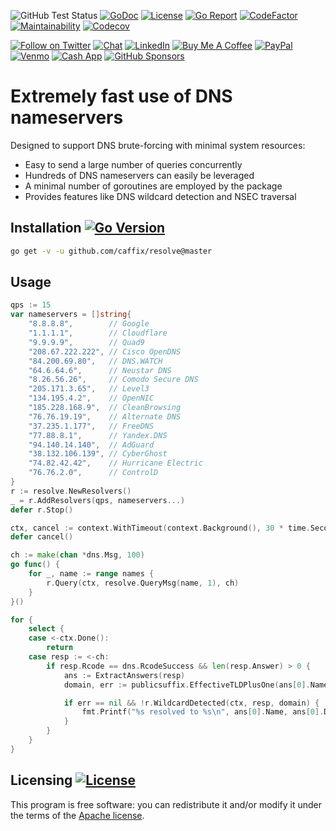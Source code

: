 ![GitHub Test Status](https://github.com/caffix/resolve/workflows/tests/badge.svg)
[![GoDoc](https://img.shields.io/static/v1?label=godoc&message=reference&color=blue)](https://pkg.go.dev/github.com/caffix/resolve?tab=overview)
[![License](https://img.shields.io/github/license/caffix/resolve)](https://www.apache.org/licenses/LICENSE-2.0)
[![Go Report](https://goreportcard.com/badge/github.com/caffix/resolve)](https://goreportcard.com/report/github.com/caffix/resolve)
[![CodeFactor](https://www.codefactor.io/repository/github/caffix/resolve/badge)](https://www.codefactor.io/repository/github/caffix/resolve)
[![Maintainability](https://api.codeclimate.com/v1/badges/2013705e6ec3b785e8f6/maintainability)](https://codeclimate.com/github/caffix/resolve/maintainability)
[![Codecov](https://codecov.io/gh/caffix/resolve/branch/master/graph/badge.svg)](https://codecov.io/gh/caffix/resolve)

[![Follow on Twitter](https://img.shields.io/twitter/follow/jeff_foley.svg?logo=twitter)](https://twitter.com/jeff_foley)
[![Chat](https://img.shields.io/discord/433729817918308352.svg?logo=discord&style=flat-square)](https://discord.gg/rtN8GMd)
[![LinkedIn](https://img.shields.io/badge/-jeff%20foley-blue?style=flat-square&logo=Linkedin&logoColor=white&link=https://www.linkedin.com/in/caffix/)](https://www.linkedin.com/in/caffix/)
[![Buy Me A Coffee](https://img.shields.io/badge/buy%20me%20a%20coffee-%23FFDD00.svg?&style=flat&logo=buy%20me%20a%20coffee&logoColor=black)](https://www.buymeacoffee.com/caffix)
[![PayPal](https://img.shields.io/badge/paypal-%2300457C.svg?&style=flat&logo=paypal&logoColor=white)](https://www.paypal.me/caffix)
[![Venmo](https://img.shields.io/badge/venmo-%233D95CE.svg?&style=flat&logo=venmo&logoColor=white)](https://venmo.com/caffix)
[![Cash App](https://img.shields.io/badge/-cash_app-00C244?style=flat-square&logo=cashapp&logoColor=fff)](https://cash.app/$caffix)
[![GitHub Sponsors](https://img.shields.io/badge/github%20sponsors-%23EA4AAA.svg?&style=flat&logo=github%20sponsors&logoColor=white)](https://github.com/sponsors/caffix)

# Extremely fast use of DNS nameservers

Designed to support DNS brute-forcing with minimal system resources:

- Easy to send a large number of queries concurrently
- Hundreds of DNS nameservers can easily be leveraged
- A minimal number of goroutines are employed by the package
- Provides features like DNS wildcard detection and NSEC traversal

## Installation [![Go Version](https://img.shields.io/github/go-mod/go-version/caffix/resolve)](https://golang.org/dl/)

```bash
go get -v -u github.com/caffix/resolve@master
```

## Usage

```go
qps := 15
var nameservers = []string{
	"8.8.8.8",        // Google
	"1.1.1.1",        // Cloudflare
	"9.9.9.9",        // Quad9
	"208.67.222.222", // Cisco OpenDNS
	"84.200.69.80",   // DNS.WATCH
	"64.6.64.6",      // Neustar DNS
	"8.26.56.26",     // Comodo Secure DNS
	"205.171.3.65",   // Level3
	"134.195.4.2",    // OpenNIC
	"185.228.168.9",  // CleanBrowsing
	"76.76.19.19",    // Alternate DNS
	"37.235.1.177",   // FreeDNS
	"77.88.8.1",      // Yandex.DNS
	"94.140.14.140",  // AdGuard
	"38.132.106.139", // CyberGhost
	"74.82.42.42",    // Hurricane Electric
	"76.76.2.0",      // ControlD
}
r := resolve.NewResolvers()
_ = r.AddResolvers(qps, nameservers...)
defer r.Stop()

ctx, cancel := context.WithTimeout(context.Background(), 30 * time.Second)
defer cancel()

ch := make(chan *dns.Msg, 100)
go func() {
	for _, name := range names {
		r.Query(ctx, resolve.QueryMsg(name, 1), ch)
	}
}()

for {
	select {
	case <-ctx.Done():
		return
	case resp := <-ch:
		if resp.Rcode == dns.RcodeSuccess && len(resp.Answer) > 0 {
			ans := ExtractAnswers(resp)
			domain, err := publicsuffix.EffectiveTLDPlusOne(ans[0].Name)

			if err == nil && !r.WildcardDetected(ctx, resp, domain) {
				fmt.Printf("%s resolved to %s\n", ans[0].Name, ans[0].Data)
			}
		}
	}
}
```

## Licensing [![License](https://img.shields.io/github/license/caffix/resolve)](https://www.apache.org/licenses/LICENSE-2.0)

This program is free software: you can redistribute it and/or modify it under the terms of the [Apache license](LICENSE).
